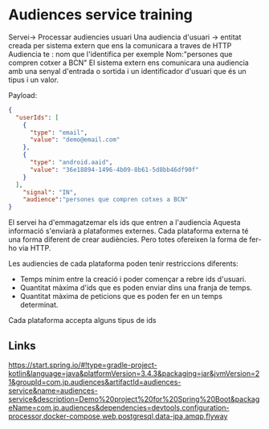 # Audiences service training

Servei-> Processar audiencies usuari
Una audiencia d'usuari -> entitat creada per sistema extern que ens la comunicara a traves de HTTP
Audiencia te : nom que l'identifica per exemple   Nom:"persones que compren cotxer a BCN"
El sistema extern ens comunicara una audiencia amb una senyal d'entrada o sortida i un identificador d'usuari que és un 
tipus i un valor.

Payload:

```json
{
  "userIds": [
    {
      "type": "email",
      "value": "demo@email.com"
    },
    {
      "type": "android.aaid",
      "value": "36e18894-1496-4b09-8b61-5d8bb46df90f"
    }
  ],
    "signal": "IN",
    "audience":"persones que compren cotxes a BCN"
}
```
El servei ha d'emmagatzemar els ids que entren a l'audiencia
Aquesta informació s'enviarà a plataformes externes.
Cada plataforma externa té una forma diferent de crear audiències. Pero totes
ofereixen la forma de fer-ho via HTTP.

Les audiencies de cada plataforma poden tenir restriccions diferents:
- Temps mínim entre la creació i poder començar a rebre ids d'usuari.
- Quantitat màxima d'ids que es poden enviar dins una franja de temps.
- Quantitat màxima de peticions que es poden fer en un temps determinat.

Cada plataforma accepta alguns tipus de ids


## Links
https://start.spring.io/#!type=gradle-project-kotlin&language=java&platformVersion=3.4.3&packaging=jar&jvmVersion=21&groupId=com.jp.audiences&artifactId=audiences-service&name=audiences-service&description=Demo%20project%20for%20Spring%20Boot&packageName=com.jp.audiences&dependencies=devtools,configuration-processor,docker-compose,web,postgresql,data-jpa,amqp,flyway